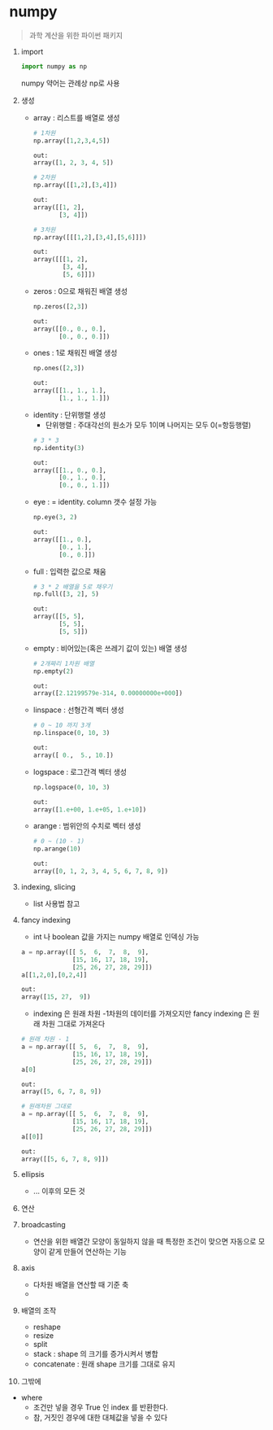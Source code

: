 # numpy

> 과학 계산을 위한 파이썬 패키지



1. import

   ```python
   import numpy as np
   ```

   numpy 약어는 관례상 np로 사용



2. 생성

   - array : 리스트를 배열로 생성
      ```python
      # 1차원
      np.array([1,2,3,4,5])
      
      out: 
      array([1, 2, 3, 4, 5])
      ```
      ```python
      # 2차원
      np.array([[1,2],[3,4]])
      
      out:
      array([[1, 2],
             [3, 4]])
      ```
      ```python
      # 3차원
      np.array([[[1,2],[3,4],[5,6]]])
      
      out:
      array([[[1, 2],
              [3, 4],
              [5, 6]]])
      ```
   - zeros : 0으로 채워진 배열 생성
      ```python
      np.zeros([2,3])
      
      out:
      array([[0., 0., 0.],
             [0., 0., 0.]])
      ```
   - ones : 1로 채워진 배열 생성
      ```python
      np.ones([2,3])
      
      out:
      array([[1., 1., 1.],
             [1., 1., 1.]])
      ```
   - identity : 단위행렬 생성
      - 단위행렬 : 주대각선의 원소가 모두 1이며 나머지는 모두 0(=항등행렬)
      ```python
      # 3 * 3
      np.identity(3)

      out:
      array([[1., 0., 0.],
             [0., 1., 0.],
             [0., 0., 1.]])
      ```
   - eye : = identity. column 갯수 설정 가능
      ```python
      np.eye(3, 2)

      out:
      array([[1., 0.],
             [0., 1.],
             [0., 0.]])
      ```
   - full : 입력한 값으로 채움
      ```python
      # 3 * 2 배열을 5로 채우기
      np.full([3, 2], 5)

      out:
      array([[5, 5],
             [5, 5],
             [5, 5]])
      ```
   - empty : 비어있는(혹은 쓰레기 값이 있는) 배열 생성
      ```python
      # 2개짜리 1차원 배열
      np.empty(2)

      out:
      array([2.12199579e-314, 0.00000000e+000])
      ```
   - linspace : 선형간격 벡터 생성
      ```python
      # 0 ~ 10 까지 3개
      np.linspace(0, 10, 3)

      out:
      array([ 0.,  5., 10.])
      ```
   - logspace : 로그간격 벡터 생성
      ```python
      np.logspace(0, 10, 3)

      out:
      array([1.e+00, 1.e+05, 1.e+10])
      ```
   - arange : 범위안의 수치로 벡터 생성
      ```python
      # 0 ~ (10 - 1) 
      np.arange(10)

      out:
      array([0, 1, 2, 3, 4, 5, 6, 7, 8, 9])
      ```



3. indexing, slicing

   - list 사용법 참고



4. fancy indexing

   - int 나 boolean 값을 가지는 numpy 배열로 인덱싱 가능

   ```python
   a = np.array([[ 5,  6,  7,  8,  9],
                 [15, 16, 17, 18, 19],
                 [25, 26, 27, 28, 29]])
   a[[1,2,0],[0,2,4]]
   
   out:
   array([15, 27,  9])
   ```

   - indexing 은 원래 차원 -1차원의 데이터를 가져오지만 fancy indexing 은 원래 차원 그대로 가져온다
   ```python
   # 원래 차원 - 1
   a = np.array([[ 5,  6,  7,  8,  9],
                 [15, 16, 17, 18, 19],
                 [25, 26, 27, 28, 29]])
   a[0]

   out:
   array([5, 6, 7, 8, 9])
   ```
   ```python
   # 원래차원 그대로
   a = np.array([[ 5,  6,  7,  8,  9],
                 [15, 16, 17, 18, 19],
                 [25, 26, 27, 28, 29]])
   a[[0]]

   out:
   array([[5, 6, 7, 8, 9]])
   ```



5. ellipsis

   - ... 이후의 모든 것

   

6. 연산



7. broadcasting

   - 연산을 위한 배열간 모양이 동일하지 않을 때 특정한 조건이 맞으면 자동으로 모양이 같게 만들어 연산하는 기능



8. axis

   - 다차원 배열을 연산할 때 기준 축
   - 



9. 배열의 조작

   - reshape
   - resize
   - split
   - stack : shape 의 크기를 증가시켜서 병합
   - concatenate : 원래 shape 크기를 그대로 유지




10. 그밖에

   - where 
      - 조건만 넣을 경우 True 인 index 를 반환한다.
      - 참, 거짓인 경우에 대한 대체값을 넣을 수 있다


